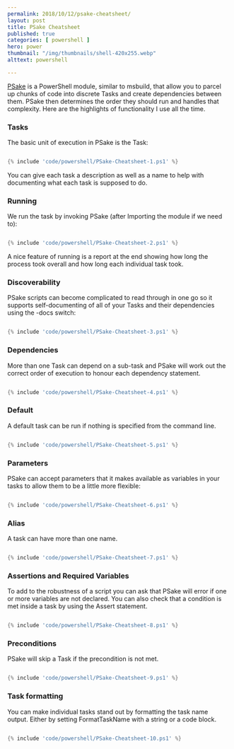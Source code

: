 ```yaml
---
permalink: 2018/10/12/psake-cheatsheet/
layout: post
title: PSake Cheatsheet
published: true 
categories: [ powershell ]
hero: power
thumbnail: "/img/thumbnails/shell-420x255.webp"
alttext: powershell

---
```


<a href="https://github.com/psake/psake/">PSake</a> is a PowerShell module, similar to msbuild, that allow you to parcel up chunks of code into discrete Tasks and 
create dependencies between them. PSake then determines the order they should run and handles that complexity. Here are the highlights of 
functionality I use all the time. 


### Tasks 

The basic unit of execution in PSake is the Task:


```powershell

{% include 'code/powershell/PSake-Cheatsheet-1.ps1' %}

```

You can give each task a description as well as a name to help with documenting what each task is supposed to do.


### Running

We run the task by invoking PSake (after Importing the module if we need to):


```powershell

{% include 'code/powershell/PSake-Cheatsheet-2.ps1' %}

```

A nice feature of running is a report at the end showing how long the process took overall and how 
long each individual task took.


### Discoverability

PSake scripts can become complicated to read through in one go so it supports self-documenting of all of 
your Tasks and their dependencies using the -docs switch:


```powershell

{% include 'code/powershell/PSake-Cheatsheet-3.ps1' %} 

```


### Dependencies 

More than one Task can depend on a sub-task and PSake will work out the correct order of 
execution to honour each dependency statement.


```powershell

{% include 'code/powershell/PSake-Cheatsheet-4.ps1' %}

```


### Default 

A default task can be run if nothing is specified from the command line. 


```powershell

{% include 'code/powershell/PSake-Cheatsheet-5.ps1' %}

```


### Parameters

PSake can accept parameters that it makes available as variables in your tasks to allow them to be a little more flexible:


```powershell

{% include 'code/powershell/PSake-Cheatsheet-6.ps1' %}

```


### Alias

A task can have more than one name. 


```powershell

{% include 'code/powershell/PSake-Cheatsheet-7.ps1' %}

```


### Assertions and Required Variables

To add to the robustness of a script you can ask that PSake will error if one or more variables are not declared. You can 
also check that a condition is met inside a task by using the Assert statement. 


```powershell

{% include 'code/powershell/PSake-Cheatsheet-8.ps1' %}

```


### Preconditions 

PSake will skip a Task if the precondition is not met. 


```powershell

{% include 'code/powershell/PSake-Cheatsheet-9.ps1' %}

```


### Task formatting

You can make individual tasks stand out by formatting the task name output. Either 
by setting FormatTaskName with a string or a code block.


```powershell

{% include 'code/powershell/PSake-Cheatsheet-10.ps1' %}

```

